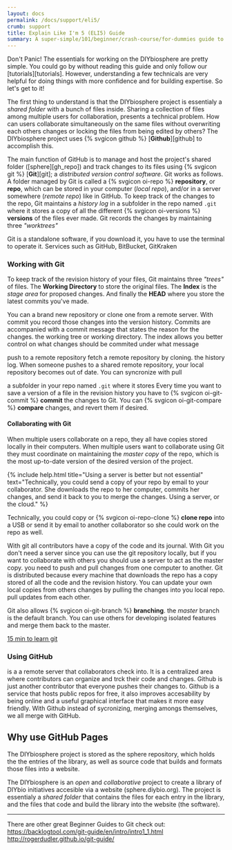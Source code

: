 ```yaml
---
layout: docs
permalink: /docs/support/eli5/
crumb: support
title: Explain Like I'm 5 (ELI5) Guide
summary: A super-simple/101/beginner/crash-course/for-dummies guide to help out the utterly confused
---
```


Don't Panic! The essentials for working on the DIYbiosphere are pretty simple. You could go by without reading this guide and only follow our [tutorials][tutorials]. However, understanding a few technicals are very helpful for doing things with more confidence and for building expertise. So let's get to it!

The first thing to understand is that the DIYbiosphere project is essentialy a _shared folder_ with a bunch of files inside. Sharing a collection of files among multiple users for collaboration, presents a technical problem. How can users collaborate simultaneously on the same files without overwriting each others changes or locking the files from being edited by others? The DIYbiosphere project uses {% svgicon github %} [**Github**][github] to accomplish this.

The main function of GitHub is to manage and host the project's shared folder ([sphere][gh_repo]) and track changes to its files using {% svgicon git %} [**Git**][git]; a _distributed version control software_. Git works as follows. A folder managed by Git is called a {% svgicon oi-repo %} **repository**, or **repo**, which can be stored in your computer (_local repo_), and/or in a server somewhere (_remote repo_) like in GitHub. To keep track of the changes to the repo, Git maintains a _history log_ in a subfolder in the repo named `.git` where it stores a copy of all the different {% svgicon oi-versions %} **versions** of the files ever made. Git records the changes by maintaining three _"worktrees"_

Git is a standalone software, if you download it, you have to use the terminal to operate it. Services such as GitHub, BitBucket, GitKraken


### Working with Git
To keep track of the revision history of your files, Git maintains three _"trees"_ of files. The **Working Directory** to store the original files. The **Index** is the _stage area_ for proposed changes. And finally the **HEAD** where you store the latest commits you've made.

You can a brand new repository or clone one from a remote server. With commit you record those changes into the version history. Commits are accompanied with a commit message that states the reason for the changes. the working tree or working directory. The index allows you better control on what changes should be commited under what message

push to a remote repository
fetch a remote repository by cloning. the history log. When someone pushes to a shared remote repository, your local repository becomes out of date. You can syncronize with pull

a subfolder in your repo named `.git` where it stores  Every time you want to save a version of a file in the revision history you have to {% svgicon oi-git-commit %} **commit** the changes to Git. You can {% svgicon oi-git-compare %} **compare** changes, and revert them if desired.


#### Collaborating with Git


When multiple users collaborate on a repo, they all have copies stored locally in their computers.
When multiple users want to collaborate using Git they must coordinate on maintaining the _master copy_ of the repo, which is the most up-to-date version of the desired version of the project.

{% include help.html title="Using a server is better but not essential" text="Technically, you could send a copy of your repo by email to your collaborator. She downloads the repo to her computer, commits her changes, and send it back to you to merge the changes. Using a server, or the cloud." %}

Technically, you could copy or {% svgicon oi-repo-clone %} **clone repo** into a USB or send it by email to another collaborator so she could work on the repo as well.


With git all contributors have a copy of the code and its journal.
With Git you don't need a server since you can use the git repository locally, but if you want to collaborate with others you should use a server to act as the master copy. you need to push and pull changes from one computer to another. Git is distributed because every machine that downloads the repo has a copy stored of all the code and the revision history.
You can update your own local copies from others changes by pulling the changes into you local repo. pull updates from each other.

Git also allows {% svgicon oi-git-branch %} **branching**. the _master_ branch is the default branch. You can use others for developing isolated features and merge them back to the master.

[15 min to learn git](https://try.github.io/levels/1/challenges/1)


### Using GitHub
 is a a remote server that collaborators check into. It is a centralized area where contributors can organize and trck their code and changes. Github is just another contributor that everyone pushes their changes to.
Github is a service that hosts public repos for free, it also improves accesability by being online and a useful graphical interface that makes it more easy friendly. With Github instead of sycronizing, merging amongs themselves, we all merge with GitHub.



## Why use GitHub Pages
The DIYbiosphere project is stored as the sphere repository, which holds the the entries of the library, as well as source code that builds and formats those files into a website.

The DIYbiosphere is an _open_ and _collaborative_ project to create a library of DIYbio initiatives accesible via a website (sphere.diybio.org). The project is essentialy a _shared folder_ that contains the files for each entry in the library, and the files that code and build the library into the website (the software).

---
There are other great Beginner Guides to Git check out:
https://backlogtool.com/git-guide/en/intro/intro1_1.html
http://rogerdudler.github.io/git-guide/
